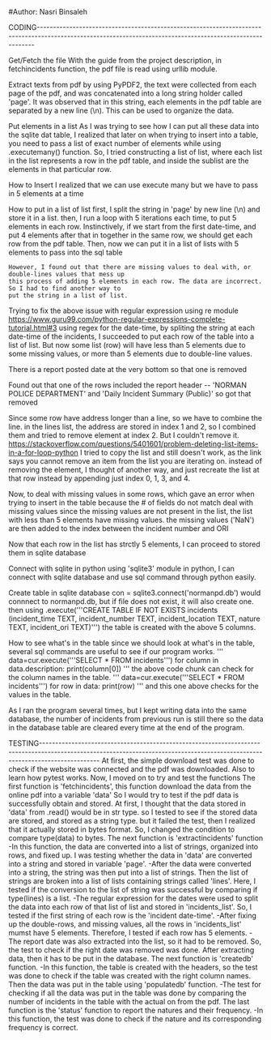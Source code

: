 #Author: Nasri Binsaleh

CODING-----------------------------------------------------------------------------------------------------------------------------------------------------------

Get/Fetch the file
	With the guide from the project description, 
	in fetchincidents function, the pdf file is read using urllib module. 

Extract texts from pdf
	by using PyPDF2, the text were collected from each page of the pdf, and was concatenated into
	a long string holder called 'page'. It was observed that in this string, each elements in the pdf table
	are separated by a new line (\n). This can be used to organize the data. 

Put elements in a list
	As I was trying to see how I can put all these data into the sqlite dat table, I realized that later on 
	when trying to insert into a table, you need to pass a list of exact number of elements while using .executemany()
	function. So, I tried constructing a list of list, where each list in the list represents a row in the pdf table, 
	and inside the sublist are the elements in that particular row. 

How to Insert
	I realized that we can use execute many
	but we have to pass in 5 elements at a time

How to put in a list of list
	first, I split the string in 'page' by new line (\n) and store it in a list.
	then, I run a loop with 5 iterations each time, to put 5 elements in each row.
	Instinctively, if we start from the first date-time, and put 4 elements after that in together 
	in the same row, we should get each row from the pdf table. Then,
	now we can put it in a list of lists with 5 elements to pass into the sql table

	However, I found out that there are missing values to deal with, or double-lines values that mess up
	this process of adding 5 elements in each row. The data are incorrect. So I had to find another way to
	put the string in a list of list.

Trying to fix the above issue with regular expression
	using re module
		https://www.guru99.com/python-regular-expressions-complete-tutorial.html#3
	using regex for the date-time, by spliting the string at each date-time of the incidents, 
	I succeeded to put each row of the table into a list of list. But now some list (row) will have
	less than 5 elements due to some missing values, or more than 5 elements due to double-line values. 

There is a report posted date at the very bottom
	so that one is removed

Found out that one of the rows included the report header -- 'NORMAN POLICE DEPARTMENT' and 'Daily Incident Summary (Public)'
	so got that removed

Since some row have address longer than a line, so we have to combine the line.
	in the lines list, the address are stored in index 1 and 2, so I combined them and tried to remove element at index 2. But I couldn't remove it.
		https://stackoverflow.com/questions/5401601/problem-deleting-list-items-in-a-for-loop-python
		I tried to copy the list and still doesn't work, as the link says you cannot remove an item from the list you are iterating on. 
		instead of removing the element, I thought of another way, and just recreate the list at that row instead by appending just index 0, 1, 3, and 4.  

Now, to deal with missing values in some rows, which gave an error when trying to insert in the table because the # of fields do not match
	deal with missing values
		since the missing values are not present in the list, the list with less than 5 elements have missing values. 
		the missing values ('NaN') are then added to the index between the incident number and ORI

Now that each row in the list has strctly 5 elements, I can proceed to stored them in sqlite database

Connect with sqlite in python
	using 'sqlite3' module in python, I can connect with sqlite database and use sql command through python easily. 

Create table in sqlite database
	con = sqlite3.connect('normanpd.db') would connnect to normanpd.db, but if file does not exist, it will also create one.
	then using .execute('''CREATE TABLE IF NOT EXISTS incidents
                   		(incident_time TEXT,
                    		incident_number TEXT,
                    		incident_location TEXT,
                    		nature TEXT,
                    		incident_ori TEXT)''')
	the table is created with the above 5 columns. 

How to see what's in the table
	since we should look at what's in the table, several sql commands are useful to see if our program works. 
	'''
	data=cur.execute('''SELECT * FROM incidents''')
	for column in data.description:
    		print(column[0])
	'''
	the above code chunk can check for the column names in the table. 
	'''
	data=cur.execute('''SELECT * FROM incidents''')
	for row in data:
    		print(row)
    	'''
	and this one above checks for the values in the table. 

As I ran the program several times, but I kept writing data into the same database, the number of incidents from previous run is still there
	so the data in the database table are cleared every time at the end of the program. 


TESTING------------------------------------------------------------------------------------------------------------------------------------------------------------------------------
At first, the simple download test was done to check if the website was connected and the pdf was downloaded. Also to learn how pytest works.
Now, I moved on to try and test the functions
	The first function is 'fetchincidents', this function download the data from the online pdf into a variable 'data'
		So I would try to test if the pdf data is successfully obtain and stored.
		At first, I thought that the data stored in 'data' from .read() would be in str type. so I tested to see if the stored data 
		are stored, and stored as a string type. but it failed the test, then I realized that it actually stored in bytes format. 
		So, I changed the condition to compare type(data) to bytes. 
	The next function is 'extractincidents' function 
		-In this function, the data are converted into a list of strings, organized into rows, and fixed up. I was testing whether 
		the data in 'data' are converted into a string and stored in variable 'page'. 
		-After the data were converted into a string, the string was then put into a list of strings. Then the list of strings are 
		broken into a list of lists containing strings called 'lines'. Here, I tested if the conversion to the list of string was 
		successful by comparing if type(lines) is a list. 
		-The regular expression for the dates were used to split the data into each row of that list of list and stored in 'incidents_list'. 
		So, I tested if the first string of each row is the 'incident date-time'. 
		-After fixing up the double-rows, and missing values, all the rows in 'incidents_list' mumst have 5 elements. Therefore, I tested if 
		each row has 5 elements. 
		-The report date was also extracted into the list, so it had to be removed. So, the test to check if the right date was removed was done. 
	After extracting data, then it has to be put in the database. The next function is 'createdb' function.
		-In this function, the table is created with the headers, so the test was done to check if the table was created with the right 
		column names. 
	Then the data was put in the table using 'populatedb' function.
		-The test for checking if all the data was put in the table was done by comparing the number of incidents in the table with the actual 
		on from the pdf.
	The last function is the 'status' function to report the natures and their frequency. 
		-In this function, the test was done to check if the nature and its corresponding frequency is correct. 
		


   

